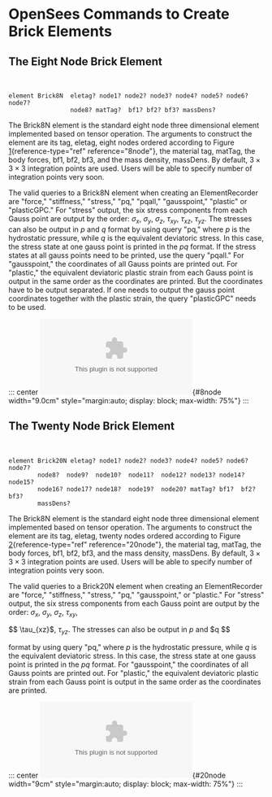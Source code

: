 # OpenSees Commands to Create Brick Elements 

## The Eight Node Brick Element

 

    element Brick8N  eletag? node1? node2? node3? node4? node5? node6? node7?
                     node8? matTag?  bf1? bf2? bf3? massDens?

The Brick8N element is the standard eight node three dimensional element
implemented based on tensor operation. The arguments to construct the
element are its tag, eletag, eight nodes ordered according to Figure
[1](#8node){reference-type="ref" reference="8node"}, the material tag,
matTag, the body forces, bf1, bf2, bf3, and the mass density, massDens.
By default, $3\times 3 \times 3$ integration points are used. Users will
be able to specify number of integration points very soon.

The valid queries to a Brick8N element when creating an ElementRecorder
are "force," "stiffness," "stress," "pq," "pqall," "gausspoint,"
"plastic" or "plasticGPC." For "stress" output, the six stress
components from each Gauss point are output by the order: $\sigma_x$,
$\sigma_y$, $\sigma_z$, $\tau_{xy}$, $\tau_{xz}$, $\tau_{yz}$. The
stresses can also be output in $p$ and $q$ format by using query "pq,"
where $p$ is the hydrostatic pressure, while $q$ is the equivalent
deviatoric stress. In this case, the stress state at one gauss point is
printed in the $pq$ format. If the stress states at all gauss points
need to be printed, use the query "pqall." For "gausspoint," the
coordinates of all Gauss points are printed out. For "plastic," the
equivalent deviatoric plastic strain from each Gauss point is output in
the same order as the coordinates are printed. But the coordinates have
to be output separated. If one needs to output the gauss point
coordinates together with the plastic strain, the query "plasticGPC"
needs to be used.

::: center
![[\[8node\]]{#8node label="8node"} Node numbering for 8 node three
dimensional
element.](/home/jeremic/tex/works/Thesis/ZhaohuiYang/Appendex/brick8.eps){#8node
width="9.0cm" style="margin:auto; display: block; max-width: 75%"}
:::

## The Twenty Node Brick Element

 

    element Brick20N eletag? node1? node2? node3? node4? node5? node6? node7?
            node8?  node9?  node10?  node11?  node12? node13? node14? node15? 
            node16? node17? node18?  node19?  node20? matTag? bf1?  bf2? bf3? 
            massDens?

The Brick8N element is the standard eight node three dimensional element
implemented based on tensor operation. The arguments to construct the
element are its tag, eletag, twenty nodes ordered according to Figure
[2](#20node){reference-type="ref" reference="20node"}, the material tag,
matTag, the body forces, bf1, bf2, bf3, and the mass density, massDens.
By default, $3\times 3 \times 3$ integration points are used. Users will
be able to specify number of integration points very soon.

The valid queries to a Brick20N element when creating an ElementRecorder
are "force," "stiffness," "stress," "pq," "gausspoint," or "plastic."
For "stress" output, the six stress components from each Gauss point are
output by the order: $\sigma_x$, $\sigma_y$, $\sigma_z$, $\tau_{xy}$,

$$
\tau_{xz}$, $\tau_{yz}$. The stresses can also be output in $p$ and $q
$$

format by using query "pq," where $p$ is the hydrostatic pressure, while
$q$ is the equivalent deviatoric stress. In this case, the stress state
at one gauss point is printed in the $pq$ format. For "gausspoint," the
coordinates of all Gauss points are printed out. For "plastic," the
equivalent deviatoric plastic strain from each Gauss point is output in
the same order as the coordinates are printed.

::: center
![[\[20node\]]{#20node label="20node"} Node numbering for 20 node three
dimensional
element.](/home/jeremic/tex/works/Thesis/ZhaohuiYang/Appendex/brick20.eps){#20node
width="9cm" style="margin:auto; display: block; max-width: 75%"}
:::
